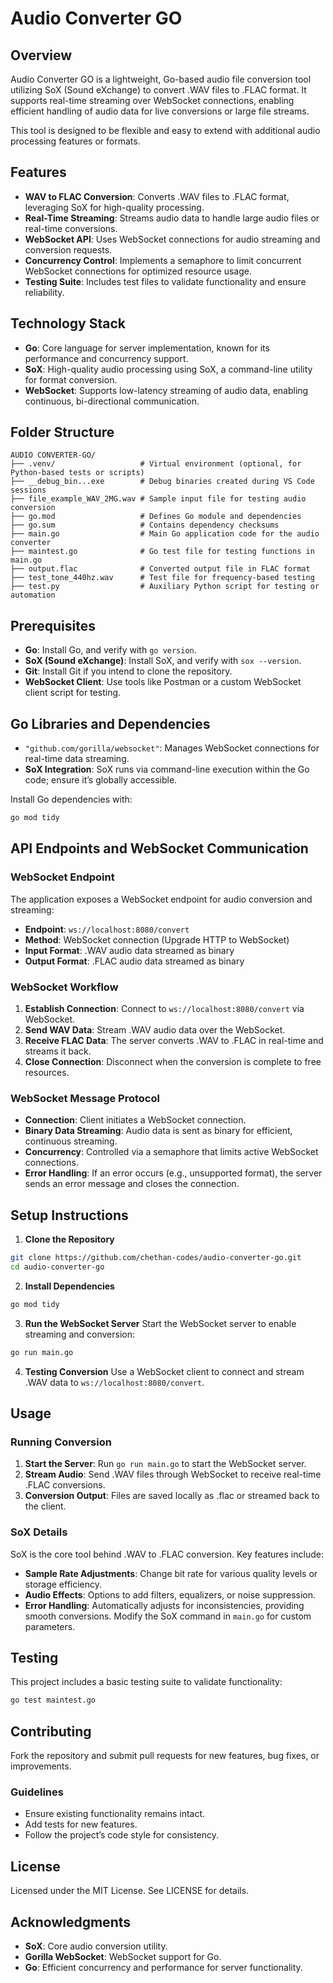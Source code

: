 
# Audio Converter GO

## Overview
Audio Converter GO is a lightweight, Go-based audio file conversion tool utilizing SoX (Sound eXchange) to convert .WAV files to .FLAC format. It supports real-time streaming over WebSocket connections, enabling efficient handling of audio data for live conversions or large file streams.

This tool is designed to be flexible and easy to extend with additional audio processing features or formats.

## Features
- **WAV to FLAC Conversion**: Converts .WAV files to .FLAC format, leveraging SoX for high-quality processing.
- **Real-Time Streaming**: Streams audio data to handle large audio files or real-time conversions.
- **WebSocket API**: Uses WebSocket connections for audio streaming and conversion requests.
- **Concurrency Control**: Implements a semaphore to limit concurrent WebSocket connections for optimized resource usage.
- **Testing Suite**: Includes test files to validate functionality and ensure reliability.

## Technology Stack
- **Go**: Core language for server implementation, known for its performance and concurrency support.
- **SoX**: High-quality audio processing using SoX, a command-line utility for format conversion.
- **WebSocket**: Supports low-latency streaming of audio data, enabling continuous, bi-directional communication.

## Folder Structure
```
AUDIO CONVERTER-GO/
├── .venv/                   # Virtual environment (optional, for Python-based tests or scripts)
├── __debug_bin...exe        # Debug binaries created during VS Code sessions
├── file_example_WAV_2MG.wav # Sample input file for testing audio conversion
├── go.mod                   # Defines Go module and dependencies
├── go.sum                   # Contains dependency checksums
├── main.go                  # Main Go application code for the audio converter
├── maintest.go              # Go test file for testing functions in main.go
├── output.flac              # Converted output file in FLAC format
├── test_tone_440hz.wav      # Test file for frequency-based testing
├── test.py                  # Auxiliary Python script for testing or automation
```

## Prerequisites
- **Go**: Install Go, and verify with `go version`.
- **SoX (Sound eXchange)**: Install SoX, and verify with `sox --version`.
- **Git**: Install Git if you intend to clone the repository.
- **WebSocket Client**: Use tools like Postman or a custom WebSocket client script for testing.

## Go Libraries and Dependencies
- `"github.com/gorilla/websocket"`: Manages WebSocket connections for real-time data streaming.
- **SoX Integration**: SoX runs via command-line execution within the Go code; ensure it’s globally accessible.

Install Go dependencies with:
```bash
go mod tidy
```

## API Endpoints and WebSocket Communication

### WebSocket Endpoint
The application exposes a WebSocket endpoint for audio conversion and streaming:

- **Endpoint**: `ws://localhost:8080/convert`
- **Method**: WebSocket connection (Upgrade HTTP to WebSocket)
- **Input Format**: .WAV audio data streamed as binary
- **Output Format**: .FLAC audio data streamed as binary

### WebSocket Workflow
1. **Establish Connection**: Connect to `ws://localhost:8080/convert` via WebSocket.
2. **Send WAV Data**: Stream .WAV audio data over the WebSocket.
3. **Receive FLAC Data**: The server converts .WAV to .FLAC in real-time and streams it back.
4. **Close Connection**: Disconnect when the conversion is complete to free resources.

### WebSocket Message Protocol
- **Connection**: Client initiates a WebSocket connection.
- **Binary Data Streaming**: Audio data is sent as binary for efficient, continuous streaming.
- **Concurrency**: Controlled via a semaphore that limits active WebSocket connections.
- **Error Handling**: If an error occurs (e.g., unsupported format), the server sends an error message and closes the connection.

## Setup Instructions

1. **Clone the Repository**
```bash
git clone https://github.com/chethan-codes/audio-converter-go.git
cd audio-converter-go
```

2. **Install Dependencies**
```bash
go mod tidy
```

3. **Run the WebSocket Server**
Start the WebSocket server to enable streaming and conversion:
```bash
go run main.go
```

4. **Testing Conversion**
Use a WebSocket client to connect and stream .WAV data to `ws://localhost:8080/convert`.

## Usage

### Running Conversion
1. **Start the Server**: Run `go run main.go` to start the WebSocket server.
2. **Stream Audio**: Send .WAV files through WebSocket to receive real-time .FLAC conversions.
3. **Conversion Output**: Files are saved locally as .flac or streamed back to the client.

### SoX Details
SoX is the core tool behind .WAV to .FLAC conversion. Key features include:
- **Sample Rate Adjustments**: Change bit rate for various quality levels or storage efficiency.
- **Audio Effects**: Options to add filters, equalizers, or noise suppression.
- **Error Handling**: Automatically adjusts for inconsistencies, providing smooth conversions.
Modify the SoX command in `main.go` for custom parameters.

## Testing
This project includes a basic testing suite to validate functionality:
```bash
go test maintest.go
```

## Contributing
Fork the repository and submit pull requests for new features, bug fixes, or improvements.

### Guidelines
- Ensure existing functionality remains intact.
- Add tests for new features.
- Follow the project’s code style for consistency.

## License
Licensed under the MIT License. See LICENSE for details.

## Acknowledgments
- **SoX**: Core audio conversion utility.
- **Gorilla WebSocket**: WebSocket support for Go.
- **Go**: Efficient concurrency and performance for server functionality.
```
